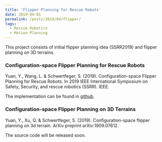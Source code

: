 ```yaml
---
title: 'Flipper Planning for Rescue Robots'
date: 2019-04-01
permalink: /posts/2019/04/flipper/
tags:
  - Rescue Robotics
  - Motion Planning
---
```


This project consists of initial flipper planning idea (SSRR2019) and flipper planning on 3D terrains.

### Configuration-space Flipper Planning for Rescue Robots

Yuan, Y., Wang, L. & Schwertfeger, S. (2019). Configuration-space Flipper Planning for Rescue Robots. In 2019 IEEE International Symposium on Safety, Security, and rescue robotics (SSRR). IEEE.

The implementation can be found in [github](https://github.com/STAR-Center/flipperplanning).

### Configuration-space Flipper Planning on 3D Terrains
Yuan, Y., Xu, Q. & Schwertfeger, S. (2019). Configuration-space flipper planning on 3d terrain. ArXiv preprint arXiv:1909.07612.

The source code will be released soon.
